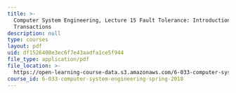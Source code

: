 ```yaml
---
title: >-
  Computer System Engineering, Lecture 15 Fault Tolerance: Introduction to
  Transactions
description: null
type: courses
layout: pdf
uid: df1526408e3ec6f7e43aadfa1ce5f944
file_type: application/pdf
file_location: >-
  https://open-learning-course-data.s3.amazonaws.com/6-033-computer-system-engineering-spring-2018/df1526408e3ec6f7e43aadfa1ce5f944_MIT6_033S18lec15.pdf
course_id: 6-033-computer-system-engineering-spring-2018
---
```

